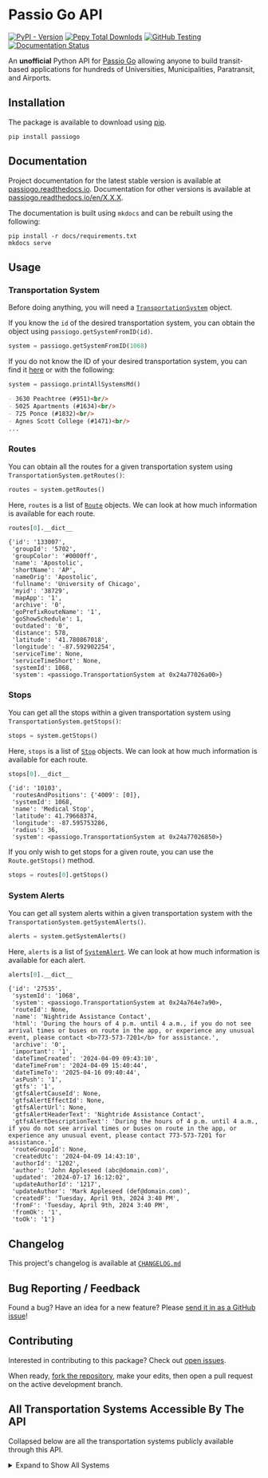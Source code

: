 # Passio Go API

[![PyPI - Version](https://img.shields.io/pypi/v/passiogo?label=Latest%20Version&link=https%3A%2F%2Fpypi.org%2Fproject%2FPassioGo%2F)](https://pypi.org/project/PassioGo/)
[![Pepy Total Downlods](https://img.shields.io/pepy/dt/PassioGo)](https://www.pepy.tech/projects/passiogo)
[![GitHub Testing](https://img.shields.io/github/actions/workflow/status/athuler/passiogo/testing.yml?branch=main&label=tests)](https://github.com/athuler/PassioGo)
[![Documentation Status](https://readthedocs.org/projects/passiogo/badge/?version=latest)](https://passiogo.readthedocs.io/en/latest/?badge=latest)




An **unofficial** Python API for [Passio Go](https://passiogo.com/) allowing anyone to build transit-based applications for hundreds of Universities, Municipalities, Paratransit, and Airports. 


## Installation

The package is available to download using [pip](https://pypi.org/project/PassioGo/).

```
pip install passiogo
```

## Documentation

Project documentation for the latest stable version is available at [passiogo.readthedocs.io](https://passiogo.readthedocs.io/). Documentation for other versions is available at [passiogo.readthedocs.io/en/X.X.X](https://passiogo.readthedocs.io/en/0.3.0/).

The documentation is built using `mkdocs` and can be rebuilt using the following:

```
pip install -r docs/requirements.txt
mkdocs serve
```


## Usage

### Transportation System

Before doing anything, you will need a [`TransportationSystem`](api/#transportationsystem) object.

If you know the `id` of the desired transportation system, you can obtain the object using `passiogo.getSystemFromID(id)`.

```python
system = passiogo.getSystemFromID(1068)
```

If you do not know the ID of your desired transportation system, you can find it [here](#all-transportation-systems-accessible-by-the-api) or with the following:

```python
system = passiogo.printAllSystemsMd()
```

```md
- 3630 Peachtree (#951)<br/>
- 5025 Apartments (#1634)<br/>
- 725 Ponce (#1832)<br/>
- Agnes Scott College (#1471)<br/>
...
```

### Routes

You can obtain all the routes for a given transportation system using `TransportationSystem.getRoutes()`:

```python
routes = system.getRoutes()
```

Here, `routes` is a list of [`Route`](api/#route) objects. We can look at how much information is available for each route.

```python
routes[0].__dict__
```

```
{'id': '133007',
 'groupId': '5702',
 'groupColor': '#0000ff',
 'name': 'Apostolic',
 'shortName': 'AP',
 'nameOrig': 'Apostolic',
 'fullname': 'University of Chicago',
 'myid': '38729',
 'mapApp': '1',
 'archive': '0',
 'goPrefixRouteName': '1',
 'goShowSchedule': 1,
 'outdated': '0',
 'distance': 578,
 'latitude': '41.780867018',
 'longitude': '-87.592902254',
 'serviceTime': None,
 'serviceTimeShort': None,
 'systemId': 1068,
 'system': <passiogo.TransportationSystem at 0x24a77026a00>}
```

### Stops

You can get all the stops within a given transportation system using `TransportationSystem.getStops()`:

```python
stops = system.getStops()
```

Here, `stops` is a list of [`Stop`](api/#stop) objects. We can look at how much information is available for each route.

```python
stops[0].__dict__
```

```
{'id': '10103',
 'routesAndPositions': {'4009': [0]},
 'systemId': 1068,
 'name': 'Medical Stop',
 'latitude': 41.79668374,
 'longitude': -87.595753286,
 'radius': 36,
 'system': <passiogo.TransportationSystem at 0x24a77026850>}
```

If you only wish to get stops for a given route, you can use the `Route.getStops()` method.

```python
stops = routes[0].getStops()
```

### System Alerts

You can get all system alerts within a given transportation system with the `TransportationSystem.getSystemAlerts()`.

```python
alerts = system.getSystemAlerts()
```

Here, `alerts` is a list of [`SystemAlert`](api/#systemalert). We can look at how much information is available for each alert.

```python
alerts[0].__dict__
```

```
{'id': '27535',
 'systemId': '1068',
 'system': <passiogo.TransportationSystem at 0x24a764e7a90>,
 'routeId': None,
 'name': 'Nightride Assistance Contact',
 'html': 'During the hours of 4 p.m. until 4 a.m., if you do not see arrival times or buses on route in the app, or experience any unusual event, please contact <b>773-573-7201</b> for assistance.',
 'archive': '0',
 'important': '1',
 'dateTimeCreated': '2024-04-09 09:43:10',
 'dateTimeFrom': '2024-04-09 15:40:44',
 'dateTimeTo': '2025-04-16 09:40:44',
 'asPush': '1',
 'gtfs': '1',
 'gtfsAlertCauseId': None,
 'gtfsAlertEffectId': None,
 'gtfsAlertUrl': None,
 'gtfsAlertHeaderText': 'Nightride Assistance Contact',
 'gtfsAlertDescriptionText': 'During the hours of 4 p.m. until 4 a.m., if you do not see arrival times or buses on route in the app, or experience any unusual event, please contact 773-573-7201 for assistance.',
 'routeGroupId': None,
 'createdUtc': '2024-04-09 14:43:10',
 'authorId': '1202',
 'author': 'John Appleseed (abc@domain.com)',
 'updated': '2024-07-17 16:12:02',
 'updateAuthorId': '1217',
 'updateAuthor': 'Mark Appleseed (def@domain.com)',
 'createdF': 'Tuesday, April 9th, 2024 3:40 PM',
 'fromF': 'Tuesday, April 9th, 2024 3:40 PM',
 'fromOk': '1',
 'toOk': '1'}
```

## Changelog

This project's changelog is available at [`CHANGELOG.md`](https://github.com/athuler/PassioGo/blob/main/CHANGELOG.md)


## Bug Reporting / Feedback

Found a bug? Have an idea for a new feature? Please [send it in as a GitHub issue](https://github.com/athuler/PassioGo/issues)!


## Contributing

Interested in contributing to this package? Check out [open issues](https://github.com/athuler/PassioGo/issues).

When ready, [fork the repository](https://github.com/athuler/PassioGo/fork), make your edits, then open a pull request on the active development branch.


## All Transportation Systems Accessible By The API

Collapsed below are all the transportation systems publicly available through this API.

<details>
<summary>Expand to Show All Systems</summary>

<br/>

<i>Last Updated: 2024/07/14</i><br/><br/>

- 3630 Peachtree (#951)<br/>
- 5025 Apartments (#1634)<br/>
- 725 Ponce (#1832)<br/>
- Agnes Scott College (#1471)<br/>
- Alabama A&M University (#2456)<br/>
- Anne Arundel County Office of Transportation (#3469)<br/>
- Atlantic Station (#4349)<br/>
- AUC (#67)<br/>
- Audible (#876)<br/>
- Augusta University (#553)<br/>
- Bayonne Bay (#1808)<br/>
- Beacon College (#3389)<br/>
- Beacon Shuttle (#3561)<br/>
- Beloit Transit (#3655)<br/>
- Bis-Man Transit (#4121)<br/>
- Bowie State University (#3001)<br/>
- Brockton Area Transit Authority (BAT) (#2046)<br/>
- Bull Runner at USF (#2343)<br/>
- Cal State San Bernardino (#1187)<br/>
- Canby Area Transit (#3274)<br/>
- Cascades East Transit (#2460)<br/>
- Casper Area Transit (#4055)<br/>
- Century Village (FT) (#444)<br/>
- Chapman University (#263)<br/>
- Charles River TMA (#5019)<br/>
- Charleston Airport REEF (#4749)<br/>
- Charm City Circulator (#3554)<br/>
- Chemung County (C-Tran) (#4009)<br/>
- CHOA (#3489)<br/>
- Citrus Connection (#1752)<br/>
- City of Arcadia (#3304)<br/>
- City of Bangor (#4631)<br/>
- City of Billings MET Transit (#3901)<br/>
- City of Cerritos (#2282)<br/>
- City of Clovis (#3743)<br/>
- City of Detroit - Employee Shuttle (#1275)<br/>
- City of Harrisonburg Department of Public Transportation (HDPT) (#2868)<br/>
- City of Hoboken (#466)<br/>
- City of Irvine (#4502)<br/>
- City of Jackson (JTRAN) (#3363)<br/>
- City of Jacksonville (#3521)<br/>
- City of Monterey Park (#3215)<br/>
- City of Newport Beach (Balboa Peninsula Trolley) (#4883)<br/>
- City of Olean (#2084)<br/>
- City of Rosemead (#3670)<br/>
- City of Sandy (#3183)<br/>
- City of Tracy (MTM / Tracer Transit) (#2996)<br/>
- City of Tyler (#3777)<br/>
- City of Watertown (CitiBus) (#2775)<br/>
- Citylink Edmond (#4662)<br/>
- Citylink North (Kootenai County) (#2016)<br/>
- Citylink South (#2059)<br/>
- Clackamas County (#3205)<br/>
- Clemson Tiger Transit (#1654)<br/>
- Clemson University (#793)<br/>
- Coca Cola (#416)<br/>
- Colby College (#3377)<br/>
- Columbia University (#74)<br/>
- Concho Valley Transit (#3281)<br/>
- Concord Kannapolis Area Transit (#4124)<br/>
- Concourse (#1841)<br/>
- Connect Douglas (#1661)<br/>
- Cooperative Alliance for Seacoast Transportation (COAST) (#2962)<br/>
- Coral Gables (#2787)<br/>
- CoryD (Test) (#829)<br/>
- County Connector (#2933)<br/>
- CSULB (#4163)<br/>
- Disney Programs (#2208)<br/>
- District of Chamblee (#1897)<br/>
- Drury Plaza Hotel - Disney Springs (#4748)<br/>
- Eastern Kentucky University (#3828)<br/>
- Eastern Panhandle Transit Authority (EPTA) (#1298)<br/>
- Eastern Virginia Medical School (#591)<br/>
- Elon University (#3045)<br/>
- Emory University (#4432)<br/>
- Endicott College (#2873)<br/>
- ES Atlanta (#2280)<br/>
- Escambia County Area Transit (ECAT) (#2283)<br/>
- ETHRA (#4583)<br/>
- EWR Employee Shuttle (#2989)<br/>
- EWR Port Authority NYNJ (#2496)<br/>
- FIT NY (#973)<br/>
- Florham Park (Sun Valley/River Bend) (#2311)<br/>
- Florida Gulf Coast University (FGCU) (#2281)<br/>
- Florida International University (#4119)<br/>
- ForestView/Evergreen/Evergreen East (#1641)<br/>
- Fort Saskatchewan Transit (PWTransit Canada Ltd.) (#912)<br/>
- Franklin Regional Transit Authority (#2771)<br/>
- Franklin Transit (#1652)<br/>
- Fresh Direct (Pro Park) (#4691)<br/>
- Fresno State University (#805)<br/>
- GatewayJFK Connection (#2125)<br/>
- George Washington University (GW) (#4120)<br/>
- Georgia College & State University (GCSU) (#895)<br/>
- Georgia Southern University (#137)<br/>
- Georgia State University (#480)<br/>
- Georgia Tech (#76)<br/>
- GoBus (#1839)<br/>
- Harford County (#4620)<br/>
- Harris County Transit (#3497)<br/>
- HARTransit (#2250)<br/>
- Harvard University (#831)<br/>
- Hendry County Transit System (#2217)<br/>
- Highland Hospital Metropolis (#3829)<br/>
- Hill Place Apartments (#1092)<br/>
- Hollins University (#3014)<br/>
- Houston Airport (SP+) (#4919)<br/>
- Hutch Metro Center (#1569)<br/>
- Interurban Trolley (#3639)<br/>
- Jasper Transit (#4294)<br/>
- JFK LGA Shuttles (#2494)<br/>
- Kentucky River Foothills (#3630)<br/>
- Key West Transit (#4440)<br/>
- Lawrence Transit (#4834)<br/>
- Lehigh University (#1090)<br/>
- Los Angeles International Airport (LAX) (#1421)<br/>
- Marymount University (#4716)<br/>
- Mayaguez (Skytec) (#3206)<br/>
- McAfee Knob Trailhead (Ridesource) (#3069)<br/>
- Mercy University (#694)<br/>
- Metropolis Parking (Anschutz Campus) (#3282)<br/>
- Missouri State University (#459)<br/>
- MIT (#94)<br/>
- Montachusett Regional Transit Authority (MART) (#2173)<br/>
- National Cancer Institute (#3293)<br/>
- NC State University (#3827)<br/>
- New River Transit Authority (#3362)<br/>
- New York University (#1007)<br/>
- North Carolina A&T State University (#261)<br/>
- North Fork Area Transit (#2587)<br/>
- Otter Bus (Ridesource) (#3015)<br/>
- Ozark Regional Transit (#1589)<br/>
- Palm Beach International Airport Parking Shuttle (#1071)<br/>
- Pepperdine University (#3593)<br/>
- Pittsburgh International Airport (PIT) (#3200)<br/>
- Port of Galveston (LAZ Parking) (#3294)<br/>
- Portage Area Regional Transit Authority (PARTA) (#3420)<br/>
- Providence College (#4147)<br/>
- Quinnipiac University (#3899)<br/>
- Radford Transit (#1248)<br/>
- Ravinia (#1593)<br/>
- River Valley Transit (#1726)<br/>
- River Valley Transit (#5168)<br/>
- Roadrunner Transit (#4010)<br/>
- Rochester Institute of Technology (RIT) (#4006)<br/>
- Roger Williams University (#1850)<br/>
- Rutgers University (#1268)<br/>
- Sacramento Airport Park & Ride (#898)<br/>
- Saint Peter's University (#493)<br/>
- Sales Demo - SR (#5047)<br/>
- Seneca Transit System (#2035)<br/>
- Sioux City Transit (#4832)<br/>
- SMART Transit (#4476)<br/>
- South Clackamas Transportation District (#4233)<br/>
- Southeastern Louisiana University (#186)<br/>
- Southern Connecticut State University (#431)<br/>
- St. Lawrence County Public Transit (#4234)<br/>
- St. Vincent's (Pinnacle Transportation Group) (#2561)<br/>
- State Shuttle (Onyx Equities) (#2780)<br/>
- STC Atlanta Georgia (#2197)<br/>
- Stevens Point - Central Transportation (#2556)<br/>
- Tennessee Technological University (#1736)<br/>
- Terraces (Pinnacle Transportation Group) (#3270)<br/>
- The Concord Trolley (#3089)<br/>
- The Cottages at Lake Tamaha Tuscaloosa (#1093)<br/>
- The Galleria (Reef Parking) (#1900)<br/>
- The Hartford (#4581)<br/>
- The U Apartments Raleigh (#1650)<br/>
- Township of West Orange (#3166)<br/>
- Towson Loop (Baltimore County) (#2153)<br/>
- Tulane University (#353)<br/>
- Tuscaloosa Transit Authority (#3817)<br/>
- UARK (University of Arkansas) (#3778)<br/>
- UCONN/WRTD (#1541)<br/>
- UNC Charlotte (#1053)<br/>
- UNC Greensboro (UNCG) (#2874)<br/>
- UNC Wilmington (#3952)<br/>
- University at Buffalo (#4882)<br/>
- University of Alabama (#240)<br/>
- University of Chicago (#1068)<br/>
- University of Florida (UF) (#3826)<br/>
- University of Georgia (UGA) (#3994)<br/>
- University of Hartford (#3305)<br/>
- University of Miami Medical Center (Reef Parking) (#4201)<br/>
- University of Michigan-Dearborn (#1481)<br/>
- University of Montana (ASUM) (#4041)<br/>
- University of New Haven (#3900)<br/>
- University of New Mexico (UNM) (#2156)<br/>
- University of North Georgia (#646)<br/>
- University of Rochester (#3214)<br/>
- University of San Diego Tram Services (#3444)<br/>
- University of Texas at El Paso (UTEP) (#2383)<br/>
- University of Wisconsin-Milwaukee (#728)<br/>
- Upper Cumberland Human Resource Agency (UCHRA) (#2875)<br/>
- Utah State University (#3499)<br/>
- Vanderbilt University (#3622)<br/>
- Vanderbilt University Medical Center (#1332)<br/>
- Via Mobility Services (#4729)<br/>
- VMware (#1274)<br/>
- Wake Forest University (#3669)<br/>
- WaterColor Community Association (#4842)<br/>
- West Midtown Shuttle (#4473)<br/>
- Western Carolina University (#2597)<br/>
- WestMar (#1091)<br/>
- Woodbridge Village/Gardens/Colonial (#1642)<br/>
- XChange at Secaucus Junction (#432)<br/>

</details>
<br/>